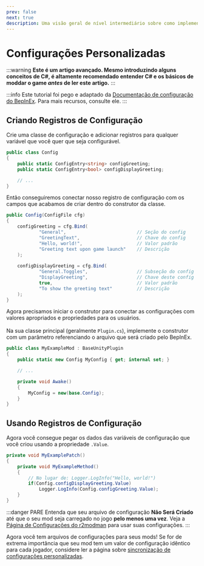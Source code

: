 ```yaml
---
prev: false
next: true
description: Uma visão geral de nível intermediário sobre como implementar configurações personalizadas nos seus mods de Lethal Company.
---
```


# Configurações Personalizadas

:::warning
**Este é um artigo avançado. Mesmo introduzindo alguns conceitos de C#, é altamente recomendado entender C# e os básicos de moddar o game <i>antes</i> de ler este artigo.**
:::

:::info
Este tutorial foi pego e adaptado da [Documentação de configuração do BepInEx](https://docs.bepinex.dev/articles/dev_guide/plugin_tutorial/4_configuration.html). Para mais recursos, consulte ele.
:::

## Criando Registros de Configuração

Crie uma classe de configuração e adicionar registros para qualquer variável que você quer que seja configurável.

```cs
public class Config
{
    public static ConfigEntry<string> configGreeting;
    public static ConfigEntry<bool> configDisplayGreeting;

    // ...
}
```

Então conseguiremos conectar nosso registro de configuração com os campos que acabamos de criar dentro do construtor da classe.

```cs
public Config(ConfigFile cfg)
{
    configGreeting = cfg.Bind(
            "General",                          // Seção do config
            "GreetingText",                     // Chave do config
            "Hello, world!",                    // Valor padrão
            "Greeting text upon game launch"    // Descrição
    );
    
    configDisplayGreeting = cfg.Bind(
            "General.Toggles",                  // Subseção do config
            "DisplayGreeting",                  // Chave deste config
            true,                               // Valor padrão
            "To show the greeting text"         // Descrição
    );
}
```

Agora precisamos iniciar o construtor para conectar as configurações com valores apropriados e propriedades para os usuários.<br><br>Na sua classe principal (geralmente `Plugin.cs`), implemente o construtor com um parâmetro referenciando o arquivo que será criado pelo BepInEx.

```cs
public class MyExampleMod : BaseUnityPlugin
{
    public static new Config MyConfig { get; internal set; }

    // ...

    private void Awake()
    {
        MyConfig = new(base.Config);
    }
}
```

## Usando Registros de Configuração

Agora você consegue pegar os dados das variáveis de configuração que você criou usando a propriedade `.Value`.

```cs
private void MyExamplePatch()
{
    private void MyExampleMethod()
    {
        // No lugar de: Logger.LogInfo("Hello, world!")
        if(Config.configDisplayGreeting.Value)
            Logger.LogInfo(Config.configGreeting.Value);
    }
}
```

:::danger PARE
Entenda que seu arquivo de configuração **Não Será Criado** até que o seu mod seja carregado no jogo **pelo menos uma vez**. Veja a [Página de Configurações do r2modman](/installation/configuration) para usar suas configurações.
:::

Agora você tem arquivos de configurações para seus mods! Se for de extrema importância que seu mod tem um valor de configuração idêntico para cada jogador, considere ler a página sobre [sincronização de configurações personalizadas](/dev/intermediate/custom-config-syncing).
